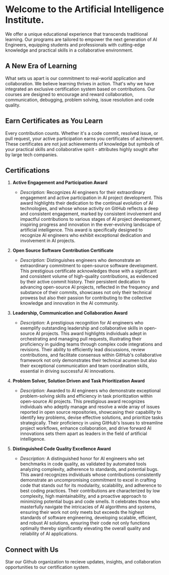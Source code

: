 # Welcome to the Artificial Intelligence Institute.

We offer a unique educational experience that transcends traditional learning. Our programs are tailored to empower the next generation of AI Engineers, equipping students and professionals with cutting-edge knowledge and practical skills in a collaborative environment.

## A New Era of Learning

What sets us apart is our commitment to real-world application and collaboration. We believe learning thrives in action. That's why we have integrated an exclusive certification system based on contributions. Our courses are designed to encourage and reward collaboration, communication, debugging, problem solving, issue resolution and code quality.

## Earn Certificates as You Learn

Every contribution counts. Whether it's a code commit, resolved issue, or pull request, your active participation earns you certificates of achievement. These certificates are not just achievements of knowledge but symbols of your practical skills and collaborative spirit - attributes highly sought after by large tech companies.

## Certifications

1. **Active Engagement and Participation Award**
   - _Description:_ Recognizes AI engineers for their extraordinary engagement and active participation in AI project development. This award highlights their dedication to the continual evolution of AI technologies, and whose whose activity on GitHub reflects a deep and consistent engagement, marked by consistent involvement and impactful contributions to various stages of AI project development, inspiring progress and innovation in the ever-evolving landscape of artificial intelligence. This award is specifically designed to recognize AI engineers who exhibit exceptional dedication and involvement in AI projects.

2. **Open Source Software Contribution Certificate**
   - _Description:_ Distinguishes engineers who demonstrate an extraordinary commitment to open-source software development. This prestigious certificate acknowledges those with a significant and consistent volume of high-quality contributions, as evidenced by their active commit history. Their persistent dedication to advancing open-source AI projects, reflected in the frequency and substance of their commits, showcases not only their technical prowess but also their passion for contributing to the collective knowledge and innovation in the AI community.

3. **Leadership, Communication and Collaboration Award**
   - _Description:_ A prestigious recognition for AI engineers who exemplify outstanding leadership and collaborative skills in open-source AI projects. This award highlights individuals adept in orchestrating and managing pull requests, illustrating their proficiency in guiding teams through complex code integrations and revisions. Their ability to efficiently lead discussions, review contributions, and facilitate consensus within GitHub's collaborative framework not only demonstrates their technical acumen but also their exceptional communication and team coordination skills, essential in driving successful AI innovations.

4. **Problem Solver, Solution Driven and Task Prioritization Award**
   - _Description:_ Awarded to AI engineers who demonstrate exceptional problem-solving skills and efficiency in task prioritization within open-source AI projects. This prestigious award recognizes individuals who adeptly manage and resolve a wide array of issues reported in open source repositories, showcasing their capability to identify key problems, devise effective solutions, and prioritize tasks strategically. Their proficiency in using GitHub's Issues to streamline project workflows, enhance collaboration, and drive forward AI innovations sets them apart as leaders in the field of artificial intelligence.

5. **Distinguished Code Quality Excellence Award**
   - _Description:_ A distinguished honor for AI engineers who set benchmarks in code quality, as validated by automated tools analyzing complexity, adherence to standards, and potential bugs. This award recognizes individuals whose contributions consistently demonstrate an uncompromising commitment to excel in crafting code that stands out for its modularity, scalability, and adherence to best coding practices. Their contributions are characterized by low complexity, high maintainability, and a proactive approach to minimizing potential bugs and code smells. It celebrates those who masterfully navigate the intricacies of AI algorithms and systems, ensuring their work not only meets but exceeds the highest standards of software engineering, developing scalable, efficient, and robust AI solutions, ensuring their code not only functions optimally thereby significantly elevating the overall quality and reliability of AI applications.

## Connect with Us

Star our Github organization to recieve updates, insights, and collaboration opportunities to our certification system.
